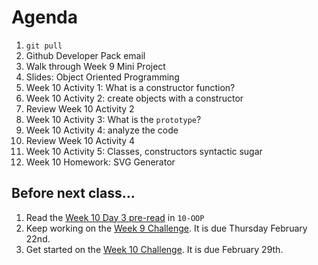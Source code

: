# Agenda

1. `git pull`
1. Github Developer Pack email
1. Walk through Week 9 Mini Project
1. Slides: Object Oriented Programming
1. Week 10 Activity 1: What is a constructor function?
1. Week 10 Activity 2: create objects with a constructor
1. Review Week 10 Activity 2
1. Week 10 Activity 3: What is the `prototype`?
1. Week 10 Activity 4: analyze the code
1. Review Week 10 Activity 4
1. Week 10 Activity 5: Classes, constructors syntactic sugar
1. Week 10 Homework: SVG Generator

## Before next class...

1. Read the [Week 10 Day 3 pre-read](./pre-read.md) in `10-OOP`
1. Keep working on the [Week 9 Challenge](../09-NodeJS/02-Challenge/README.md). It is due Thursday February 22nd.
1. Get started on the [Week 10 Challenge](./02-Challenge/README.md). It is due February 29th.
